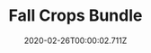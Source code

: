 ---
templateKey: blog-post
featuredpost: false
date: 2020-02-26T00:00:02.711Z
featuredimage: /img/Fall_Crops_Bundle.png
title: Fall Crops Bundle
description: Pantry
reward: Bee House (1)
tags:
  - Corn
  - Eggplant
  - Pumpkin
  - Yam
  - bundles
---